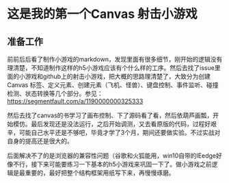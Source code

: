 #  这是我的第一个Canvas 射击小游戏

## 准备工作

​       前前后后看了制作小游戏的markdown，发现里面有很多细节，刚开始的逻辑没有理清楚，不知道制作这样的h5小游戏应该有个什么样的工序。然后去找了issue里面的小游戏和github上的射击小游戏，把大概的思路理清楚了，大致分为创建Canvas 标签、定义元素、创建元素（飞机、怪兽）、键盘控制、事件监听、碰撞检测、状态转换等几个部分。参见：https://segmentfault.com/a/1190000000325333

​       然后去找了canvas的书学习了画布控制、下了源码看了看，然后依葫芦画瓢，开始模仿。最后发现还是没法运行，之后开始调测，又去看原版的代码，过程好艰辛，可能自己水平还是不够吧，毕竟才学了3个月，期间还要做实验。不过实战对自身的提高还是很大的。

​       后面解决不了的是浏览器的兼容性问题（谷歌和火狐能用，win10自带的IEedge好像不行，接下来可能要练习一下基本的h5小游戏来巩固一下了。做小游戏之前逻辑是最重要的，最好把整个结构框架用纸写下来，再慢慢琢磨。